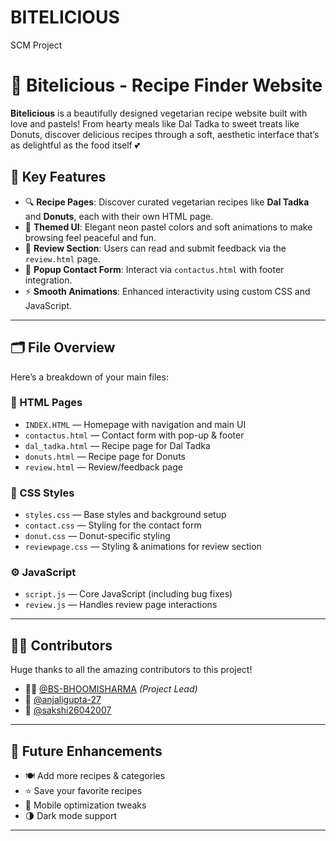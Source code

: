 # BITELICIOUS
SCM Project 
# 🍓 Bitelicious - Recipe Finder Website

**Bitelicious** is a beautifully designed vegetarian recipe website built with love and pastels! From hearty meals like Dal Tadka to sweet treats like Donuts, discover delicious recipes through a soft, aesthetic interface that’s as delightful as the food itself 💕

## 🌟 Key Features

- 🔍 **Recipe Pages**: Discover curated vegetarian recipes like **Dal Tadka** and **Donuts**, each with their own HTML page.
- 🌸 **Themed UI**: Elegant neon pastel colors and soft animations to make browsing feel peaceful and fun.
- 💬 **Review Section**: Users can read and submit feedback via the `review.html` page.
- 📧 **Popup Contact Form**: Interact via `contactus.html` with footer integration.
- ⚡ **Smooth Animations**: Enhanced interactivity using custom CSS and JavaScript.

---

## 🗂️ File Overview

Here’s a breakdown of your main files:

### 📄 HTML Pages
- `INDEX.HTML` — Homepage with navigation and main UI
- `contactus.html` — Contact form with pop-up & footer
- `dal_tadka.html` — Recipe page for Dal Tadka
- `donuts.html` — Recipe page for Donuts
- `review.html` — Review/feedback page

### 🎨 CSS Styles
- `styles.css` — Base styles and background setup
- `contact.css` — Styling for the contact form
- `donut.css` — Donut-specific styling
- `reviewpage.css` — Styling & animations for review section

### ⚙️ JavaScript
- `script.js` — Core JavaScript (including bug fixes)
- `review.js` — Handles review page interactions

---

## 🧑‍💻 Contributors

Huge thanks to all the amazing contributors to this project!

- 👩‍💻 [@BS-BHOOMISHARMA](https://github.com/BS-BHOOMISHARMA) *(Project Lead)*
- 🧠 [@anjaligupta-27](https://github.com/anjaligupta-27)
- 🎨 [@sakshi26042007](https://github.com/sakshi26042007)

---

## 🚀 Future Enhancements

- 🍽️ Add more recipes & categories
- ⭐ Save your favorite recipes
- 📱 Mobile optimization tweaks
- 🌗 Dark mode support

---



